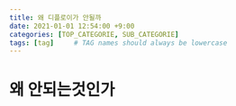 ```yaml
---
title: 왜 디플로이가 안될까
date: 2021-01-01 12:54:00 +9:00
categories: [TOP_CATEGORIE, SUB_CATEGORIE]
tags: [tag]     # TAG names should always be lowercase
---
```


# 왜 안되는것인가